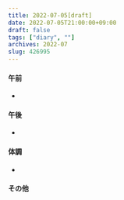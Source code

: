 ```yaml
---
title: 2022-07-05[draft]
date: 2022-07-05T21:00:00+09:00
draft: false
tags: ["diary", ""]
archives: 2022-07
slug: 426995
---
```

#### 午前
- 
#### 午後
- 
#### 体調
- 
#### その他